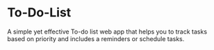 # To-Do-List
A simple yet effective To-do list web app that helps you to track tasks based on priority and includes a reminders or schedule tasks.
